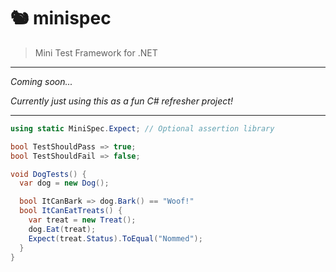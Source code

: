 # 🐿️ minispec

> Mini Test Framework for .NET

---

_Coming soon..._

_Currently just using this as a fun C# refresher project!_

---

```cs
using static MiniSpec.Expect; // Optional assertion library

bool TestShouldPass => true;
bool TestShouldFail => false;

void DogTests() {
  var dog = new Dog();

  bool ItCanBark => dog.Bark() == "Woof!"
  bool ItCanEatTreats() {
    var treat = new Treat();
    dog.Eat(treat);
    Expect(treat.Status).ToEqual("Nommed");
  }
}
```